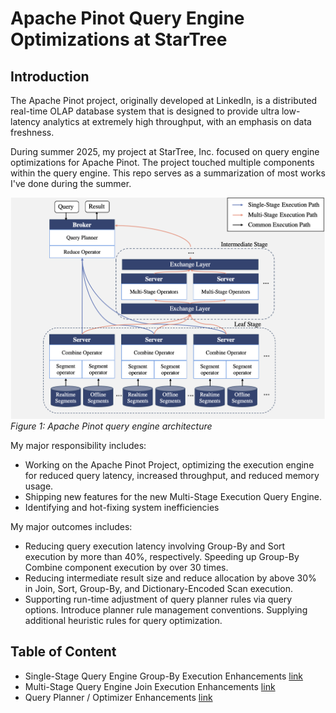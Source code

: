 # Apache Pinot Query Engine Optimizations at StarTree

## Introduction

The Apache Pinot project, originally developed at LinkedIn, is a distributed real-time OLAP database system that is designed to provide ultra low-latency analytics at extremely high throughput, with an emphasis on data freshness. 

During summer 2025, my project at StarTree, Inc. focused on query engine optimizations for Apache Pinot. The project touched multiple components within the query engine. This repo serves as a summarization of most works I've done during the summer.

![Pinot query engine architecture](./resources/pinot-query-engine-architecture.png)
*Figure 1: Apache Pinot query engine architecture*

My major responsibility includes:
- Working on the Apache Pinot Project, optimizing the execution engine for reduced query latency, increased throughput, and reduced memory usage. 
- Shipping new features for the new Multi-Stage Execution Query Engine.
- Identifying and hot-fixing system inefficiencies  

My major outcomes includes: 
- Reducing query execution latency involving Group-By and Sort execution by more than 40%, respectively. Speeding up Group-By Combine component execution by over 30 times.
- Reducing intermediate result size and reduce allocation by above 30% in Join, Sort, Group-By, and Dictionary-Encoded Scan execution.
- Supporting run-time adjustment of query planner rules via query options. Introduce planner rule management conventions. Supplying additional heuristic rules for query optimization.


## Table of Content

- Single-Stage Query Engine Group-By Execution Enhancements
[link](src/sse-groupby.md)
- Multi-Stage Query Engine Join Execution Enhancements 
[link](src/mse-join.md)
- Query Planner / Optimizer Enhancements
[link](src/query-planner.md)
